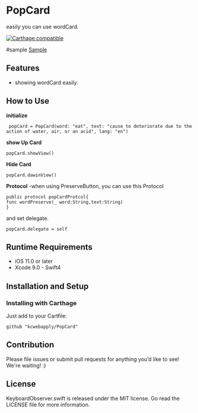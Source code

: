 # PopCard
easily you can use wordCard.

[![Carthage compatible](https://img.shields.io/badge/Carthage-compatible-4BC51D.svg?style=flat)](https://github.com/Carthage/Carthage)

#sample
[Sample](sample.gif)
## Features

- showing wordCard easily.

## How to Use

**initialize**

```
 popCard = PopCard(word: "eat", text: "cause to deteriorate due to the action of water, air, or an acid", lang: "en")
```

**show Up Card**

```
popCard.showView()
```

**Hide  Card**
```
popCard.dawinView()
```

**Protocol**
-when using PreserveButton, you can use this Protocol
```
public protocol popCardProtcol{
func wordPreserve(_ word:String,text:String)
}
```

and set delegate.

```
popCard.delegate = self
```


## Runtime Requirements

- iOS 11.0 or later
- Xcode 9.0 - Swift4

## Installation and Setup
### Installing with Carthage
Just add to your Cartfile:

```ogdl
github "kcwebapply/PopCard"
```
## Contribution

Please file issues or submit pull requests for anything you’d like to see! We're waiting! :)

## License
KeyboardObserver.swift is released under the MIT license. Go read the LICENSE file for more information.
